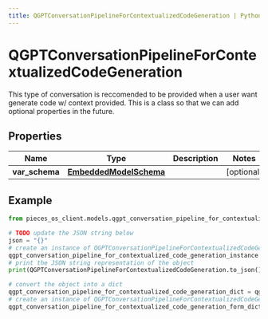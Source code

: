 ```yaml
---
title: QGPTConversationPipelineForContextualizedCodeGeneration | Python SDK
---
```


# QGPTConversationPipelineForContextualizedCodeGeneration

This type of conversation is reccomended to be provided when a user want generate code w/ context provided.  This is a class so that we can add optional properties in the future.

## Properties

Name | Type | Description | Notes
------------ | ------------- | ------------- | -------------
**var_schema** | [**EmbeddedModelSchema**](EmbeddedModelSchema) |  | [optional] 

## Example

```python
from pieces_os_client.models.qgpt_conversation_pipeline_for_contextualized_code_generation import QGPTConversationPipelineForContextualizedCodeGeneration

# TODO update the JSON string below
json = "{}"
# create an instance of QGPTConversationPipelineForContextualizedCodeGeneration from a JSON string
qgpt_conversation_pipeline_for_contextualized_code_generation_instance = QGPTConversationPipelineForContextualizedCodeGeneration.from_json(json)
# print the JSON string representation of the object
print(QGPTConversationPipelineForContextualizedCodeGeneration.to_json())

# convert the object into a dict
qgpt_conversation_pipeline_for_contextualized_code_generation_dict = qgpt_conversation_pipeline_for_contextualized_code_generation_instance.to_dict()
# create an instance of QGPTConversationPipelineForContextualizedCodeGeneration from a dict
qgpt_conversation_pipeline_for_contextualized_code_generation_form_dict = qgpt_conversation_pipeline_for_contextualized_code_generation.from_dict(qgpt_conversation_pipeline_for_contextualized_code_generation_dict)
```


